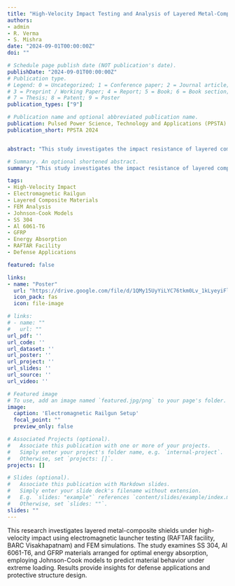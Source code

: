 ```yaml
---
title: "High-Velocity Impact Testing and Analysis of Layered Metal-Composite Shields Using Electromagnetic Railguns"
authors:
- admin
- R. Verma
- S. Mishra
date: "2024-09-01T00:00:00Z"
doi: ""

# Schedule page publish date (NOT publication's date).
publishDate: "2024-09-01T00:00:00Z"
# Publication type.
# Legend: 0 = Uncategorized; 1 = Conference paper; 2 = Journal article;
# 3 = Preprint / Working Paper; 4 = Report; 5 = Book; 6 = Book section;
# 7 = Thesis; 8 = Patent; 9 = Poster
publication_types: ["9"]

# Publication name and optional abbreviated publication name.
publication: Pulsed Power Science, Technology and Applications (PPSTA)
publication_short: PPSTA 2024


abstract: "This study investigates the impact resistance of layered composite materials subjected to high-velocity impact, using both experimental and FEM analysis. Materials like SS 304, Al 6061-T6, and GFRP have been strategically layered for optimal energy absorption and protection. Experimental testing with an electromagnetic launcher facility (RAFTAR) at BARC (F), Visakhapatnam, and simulations based on Johnson-Cook models provide insights into deformation and failure mechanisms."

# Summary. An optional shortened abstract.
summary: "This study investigates the impact resistance of layered composite materials (SS 304, Al 6061-T6, GFRP) subjected to high-velocity impact using experimental testing with RAFTAR facility and FEM analysis with Johnson-Cook models."

tags:
- High-Velocity Impact
- Electromagnetic Railgun
- Layered Composite Materials
- FEM Analysis
- Johnson-Cook Models
- SS 304
- Al 6061-T6
- GFRP
- Energy Absorption
- RAFTAR Facility
- Defense Applications

featured: false

links:
- name: "Poster"
  url: "https://drive.google.com/file/d/1QMy15UyYiLYC76tkm0Lv_1kLyeyiFlzy/view"
  icon_pack: fas
  icon: file-image

# links:
# - name: ""
#   url: ""
url_pdf: ''
url_code: ''
url_dataset: ''
url_poster: ''
url_project: ''
url_slides: ''
url_source: ''
url_video: ''

# Featured image
# To use, add an image named `featured.jpg/png` to your page's folder. 
image:
  caption: 'Electromagnetic Railgun Setup'
  focal_point: ""
  preview_only: false

# Associated Projects (optional).
#   Associate this publication with one or more of your projects.
#   Simply enter your project's folder name, e.g. `internal-project`.
#   Otherwise, set `projects: []`.
projects: []

# Slides (optional).
#   Associate this publication with Markdown slides.
#   Simply enter your slide deck's filename without extension.
#   E.g. `slides: "example"` references `content/slides/example/index.md`.
#   Otherwise, set `slides: ""`.
slides: ""
---
```


This research investigates layered metal-composite shields under high-velocity impact using electromagnetic launcher testing (RAFTAR facility, BARC Visakhapatnam) and FEM simulations. The study examines SS 304, Al 6061-T6, and GFRP materials arranged for optimal energy absorption, employing Johnson-Cook models to predict material behavior under extreme loading. Results provide insights for defense applications and protective structure design.
